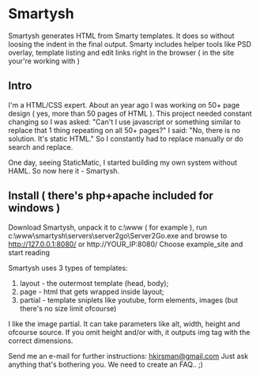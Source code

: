 Smartysh
==============

Smartysh generates HTML from Smarty templates. It does so without loosing the indent in the final output. Smarty includes helper tools like PSD overlay, template listing and edit links right in the browser ( in the site your're working with )

## Intro

I'm a HTML/CSS expert. About an year ago I was working on 50+ page design ( yes, more than 50 pages of HTML ). This project needed constant changing so I was asked: "Can't I use javascript or something similar to replace that 1 thing repeating on all 50+ pages?" I said: "No, there is no solution. It's static HTML." So I constantly had to replace manually or do search and replace.

One day, seeing StaticMatic, I started building my own system without HAML. So now here it - Smartysh.

## Install ( there's php+apache included for windows )

Download Smartysh, unpack it to c:\www ( for example ), run c:\www\smartysh\servers\server2go\Server2Go.exe and browse to http://127.0.0.1:8080/ or http://YOUR_IP:8080/ Choose example_site and start reading

Smartysh uses 3 types of templates:

1. layout - the outermost template (head, body);
2. page - html that gets wrapped inside layout;
3. partial - template sniplets like youtube, form elements, images (but there's no size limit ofcourse)

I like the image partial. It can take parameters like alt, width, height and ofcourse source. If you omit height and/or with, it outputs img tag with the correct dimensions.

Send me an e-mail for further instructions: hkirsman@gmail.com Just ask anything that's bothering you. We need to create an FAQ.. ;)